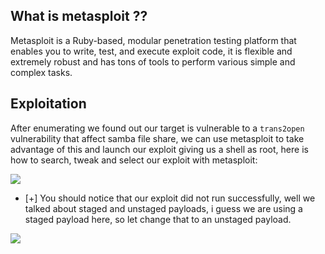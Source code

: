 ## What is metasploit ??

Metasploit is a Ruby-based, modular penetration testing platform that enables you to write, test, and execute exploit code, it is flexible and extremely robust and has tons of tools to perform various simple and complex tasks.

## Exploitation

After enumerating we found out our target is vulnerable to a `trans2open` vulnerability that affect samba file share, we can use metasploit to take advantage of this and launch our exploit giving us a shell as root, here is how to search, tweak and select our exploit with metasploit:

![](https://i.imgur.com/cKhuJoH.gif)

- [+] You should notice that our exploit did not run successfully, well we talked about staged and unstaged payloads, i guess we are using a staged payload here, so let change that to an unstaged payload.

![](https://i.imgur.com/8RzuXyx.gif)


